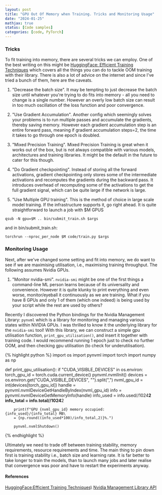 ```yaml
---
layout: post
title: "GPU Out Of Memory when Training. Tricks and Monitoring Usage"
date: "2024-01-25"
mathjax: true
status: [Code samples]
categories: [code, PyTorch]
---
```


### Tricks

To fit training into memory, there are several tricks we can employ. One of the best writing on this might be [HuggingFace: Efficient Training Techniques](https://huggingface.co/docs/transformers/perf_train_gpu_one) which covers all the things you can do to tackle OOM training with their library. There is also a lot of advice on the internet and since I've tried a bunch of them, here are the caveats.

1. "Decrease the batch size". It may be tempting to just decrease the batch size until whatever you're trying to do fits into memory - all you need to change is a single number. However an overly low batch size can result in too much oscillation of the loss function and poor convergence. 

2. "Use Gradient Accumulation". Another config which seemingly solves your problems is to run multiple passes and accumulate the gradients, thereby saving memory. However each gradient accumulation step is an entire forward pass, meaning if gradient accumulation steps=2, the time it takes to go through one epoch is doubled.

3. "Mixed Precision Training". Mixed Precision Training is great when it works out of the box, but is not always compatible with various models, architectures and training libraries. It might be the default in the future to cater for this though.

4. "Do Gradient checkpointing". Instead of storing all the forward activations, gradient checkpointing only stores some of the intermediate activations and recomputes the gradients during the backward pass. It introduces overhead of recomputing some of the activations to get the full gradient signal, which can be quite large if the network is large. 

5. "Use Multiple GPU training". This is the method of choice in large scale model training. If the infrastructure supports it, go right ahead. It is quite straightforward to launch a job with $M GPUS 

`qsub -N gpu=$M .. bin/submit_train.sh $args `

and in bin/submit_train.sh:

`torchrun --nproc_per_node $M code/train.py $args`

### Monitoring Usage

Next, after we've changed some setting and fit into memory, we do want to see if we are maximising utilisation, i.e., maximising training throughput. The following assumes Nvidia GPUs.

1. "Monitor nvidia-smi". `nvidia-smi` might be one of the first things a command-line ML person learns because of its universality and convenience. However it is quite klunky to print everything and even worse, monitor/eyeball it continuously as we are training. What if you have 8 GPUs and only 1 of them (which one indeed) is being used by your script while the rest are used by others? 

Recently I discovered the Python bindings for the Nvidia Management Library: `pynvml` which is a library for monitoring and managing various states within NVIDIA GPUs. I was thrilled to know it the underlying library for the `nvidia-smi` tool! With this library, we can construct a simple gpu utilisation function, `print_gpu_utilisation()`, and insert it together with training code. I would recommend running 1 epoch just to check no further OOM, and then checking gpu utilisation  (to check for underutilisation). 

{% highlight python %}
import os
import pynvml
import torch
import numpy as np

def print_gpu_utilisation():
    if "CUDA_VISIBLE_DEVICES" in os.environ:
        torch_gpu_id = torch.cuda.current_device()
        pynvml.nvmlInit() 
        devices = os.environ.get("CUDA_VISIBLE_DEVICES", "").split(",")
        nvml_gpu_id = int(devices[torch_gpu_id]) 
        handle = pynvml.nvmlDeviceGetHandleByIndex(nvml_gpu_id)
        info = pynvml.nvmlDeviceGetMemoryInfo(handle)
        info_used = info.used//1024**2 
        info_total = info.total//1024**2

        print(f"GPU {nvml_gpu_id} memory occupied: {info_used}/{info_total} MB\
        = {np.round((info_used*100)/info_total,2)}%.")

        pynvml.nvmlShutdown()
{% endhighlight %}

Ultimately we need to trade off between training stability, memory requirements, resource requirements and time. The main thing to pin down first is training stability i.e., batch size and learning rate. It is far better to take longer to train the models, than to launch many jobs and later realise that convergence was poor and have to restart the experiments anyway.

#### References
[HuggingFace:Efficient Training Techniques](https://huggingface.co/docs/transformers/perf_train_gpu_one)\\
[Nvidia Management Library API](https://docs.nvidia.com/deploy/nvml-api/nvml-api-reference.html#nvml-api-reference)
